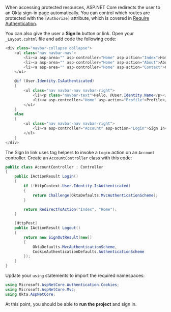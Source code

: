 When accessing protected resources, ASP.NET Core redirects the user to an Okta sign-in page automatically. You can control which routes are protected with the `[Authorize]` attribute, which is covered in [Require Authentication](../-/require-authentication/).

You can also give the user a **Sign In** button or link. Open your `_Layout.cshtml` file and add code the following code:

```csharp
<div class="navbar-collapse collapse">
    <ul class="nav navbar-nav">
        <li><a asp-area="" asp-controller="Home" asp-action="Index">Home</a></li>
        <li><a asp-area="" asp-controller="Home" asp-action="About">About</a></li>
        <li><a asp-area="" asp-controller="Home" asp-action="Contact">Contact</a></li>
    </ul>

    @if (User.Identity.IsAuthenticated)
    {
        <ul class="nav navbar-nav navbar-right">
            <li><p class="navbar-text">Hello, @User.Identity.Name</p></li>
            <li><a asp-controller="Home" asp-action="Profile">Profile</a></li>
        </ul>
    }
    else
    {
        <ul class="nav navbar-nav navbar-right">
            <li><a asp-controller="Account" asp-action="Login">Sign In</a></li>
        </ul>
    }
</div>
```

The Sign In link uses tag helpers to invoke a `Login` action on an `Account` controller. Create an `AccountController` class with this code:

```csharp
public class AccountController : Controller
{
    public IActionResult Login()
    {
        if (!HttpContext.User.Identity.IsAuthenticated)
        {
            return Challenge(OktaDefaults.MvcAuthenticationScheme);
        }

        return RedirectToAction("Index", "Home");
    }

    [HttpPost]
    public IActionResult Logout()
    {
        return new SignOutResult(new[]
        {
            OktaDefaults.MvcAuthenticationScheme,
            CookieAuthenticationDefaults.AuthenticationScheme
        });
    }
}
```

Update your `using` statements to import the required namespaces:

```csharp
using Microsoft.AspNetCore.Authentication.Cookies;
using Microsoft.AspNetCore.Mvc;
using Okta.AspNetCore;
```

At this point, you should be able to **run the project** and sign in.
